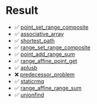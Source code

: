 # Result

- :white_check_mark: [point_set_range_composite](https://judge.yosupo.jp/problem/point_set_range_composite)
- :white_check_mark: [associative_array](https://judge.yosupo.jp/problem/associative_array)
- :white_check_mark: [shortest_path](https://judge.yosupo.jp/problem/shortest_path)
- :white_check_mark: [range_set_range_composite](https://judge.yosupo.jp/problem/range_set_range_composite)
- :white_check_mark: [point_add_range_sum](https://judge.yosupo.jp/problem/point_add_range_sum)
- :white_check_mark: [range_affine_point_get](https://judge.yosupo.jp/problem/range_affine_point_get)
- :white_check_mark: [aplusb](https://judge.yosupo.jp/problem/aplusb)
- :x: [predecessor_problem](https://judge.yosupo.jp/problem/predecessor_problem)
- :white_check_mark: [staticrmq](https://judge.yosupo.jp/problem/staticrmq)
- :white_check_mark: [range_affine_range_sum](https://judge.yosupo.jp/problem/range_affine_range_sum)
- :white_check_mark: [unionfind](https://judge.yosupo.jp/problem/unionfind)
